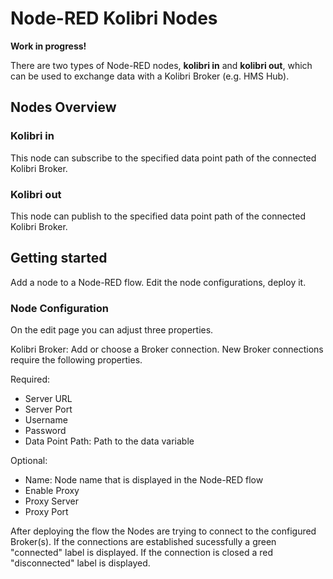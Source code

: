 # Node-RED Kolibri Nodes

**Work in progress!**

There are two types of Node-RED nodes, __kolibri in__ and __kolibri out__, which can be used to exchange data with a Kolibri Broker (e.g. HMS Hub).

## Nodes Overview

### Kolibri in

This node can subscribe to the specified data point path of the connected Kolibri Broker.

### Kolibri out

This node can publish to the specified data point path of the connected Kolibri Broker.

## Getting started

Add a node to a Node-RED flow. Edit the node configurations, deploy it.

### Node Configuration

On the edit page you can adjust three properties.

Kolibri Broker: Add or choose a Broker connection. New Broker connections require the following properties.

Required:

- Server URL
- Server Port
- Username
- Password
- Data Point Path: Path to the data variable

Optional:

- Name: Node name that is displayed in the Node-RED flow
- Enable Proxy
- Proxy Server
- Proxy Port

After deploying the flow the Nodes are trying to connect to the configured Broker(s). If the connections are established sucessfully a green "connected" label is displayed. If the connection is closed a red "disconnected" label is displayed.
